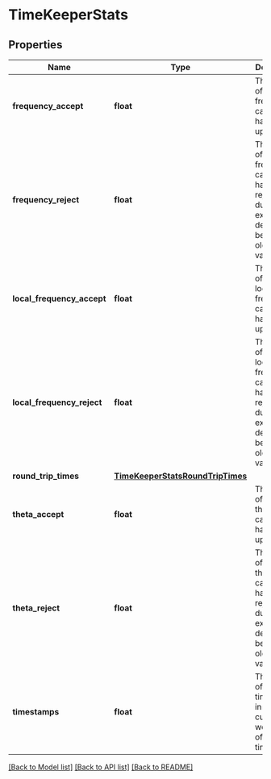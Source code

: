 # TimeKeeperStats

## Properties
Name | Type | Description | Notes
------------ | ------------- | ------------- | -------------
**frequency_accept** | **float** | The number of times the frequency calculation has been updated. | 
**frequency_reject** | **float** | The number of times the frequency calculation has been rejected due to an excessive delta between old and new values.  | 
**local_frequency_accept** | **float** | The number of times the local frequency calculation has been updated. | 
**local_frequency_reject** | **float** | The number of times the local frequency calculation has been rejected due to an excessive delta between old and new values.  | 
**round_trip_times** | [**TimeKeeperStatsRoundTripTimes**](TimeKeeperStatsRoundTripTimes.md) |  | 
**theta_accept** | **float** | The number of times the theta calculation has been updated. | 
**theta_reject** | **float** | Then umber of times the theta calculation has been rejected due to excessive delta between old and new values.  | 
**timestamps** | **float** | The number of timestamps in the current working set of timestamps. | 

[[Back to Model list]](../README.md#documentation-for-models) [[Back to API list]](../README.md#documentation-for-api-endpoints) [[Back to README]](../README.md)


